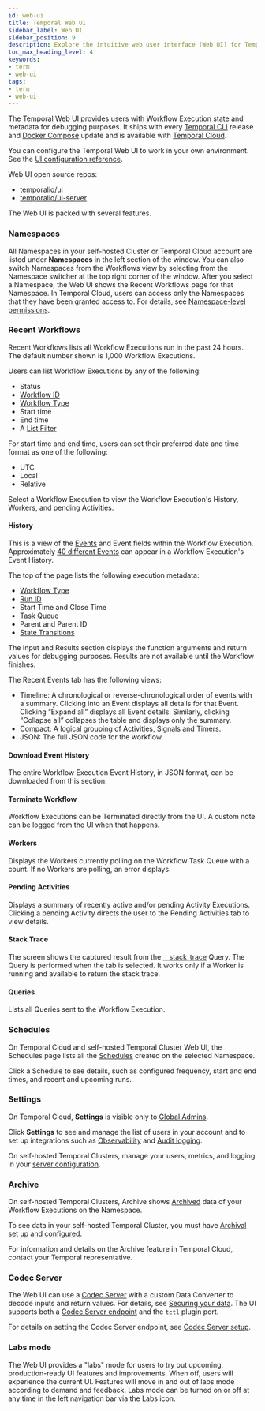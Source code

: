 ```yaml
---
id: web-ui
title: Temporal Web UI
sidebar_label: Web UI
sidebar_position: 9
description: Explore the intuitive web user interface (Web UI) for Temporal. Seamlessly monitor and manage your Namespaces, Workflows, Schedules, and other settings.
toc_max_heading_level: 4
keywords:
- term
- web-ui
tags:
- term
- web-ui
---
```


<!-- THIS FILE IS GENERATED. DO NOT EDIT THIS FILE DIRECTLY -->

The Temporal Web UI provides users with Workflow Execution state and metadata for debugging purposes.
It ships with every [Temporal CLI](/cli#) release and [Docker Compose](https://github.com/temporalio/docker-compose) update and is available with [Temporal Cloud](/cloud).

You can configure the Temporal Web UI to work in your own environment.
See the [UI configuration reference](/references/web-ui-configuration#).

Web UI open source repos:

- [temporalio/ui](https://github.com/temporalio/ui)
- [temporalio/ui-server](https://github.com/temporalio/ui-server)

The Web UI is packed with several features.

### Namespaces

All Namespaces in your self-hosted Cluster or Temporal Cloud account are listed under **Namespaces** in the left section of the window.
You can also switch Namespaces from the Workflows view by selecting from the Namespace switcher at the top right corner of the window.
After you select a Namespace, the Web UI shows the Recent Workflows page for that Namespace.
In Temporal Cloud, users can access only the Namespaces that they have been granted access to.
For details, see [Namespace-level permissions](/cloud/#namespace-level-permissions).

### Recent Workflows

Recent Workflows lists all Workflow Executions run in the past 24 hours.
The default number shown is 1,000 Workflow Executions.

Users can list Workflow Executions by any of the following:

- Status
- [Workflow ID](/workflows#workflow-id)
- [Workflow Type](/workflows#workflow-type)
- Start time
- End time
- A [List Filter](/visibility#list-filter)

For start time and end time, users can set their preferred date and time format as one of the following:

- UTC
- Local
- Relative

Select a Workflow Execution to view the Workflow Execution's History, Workers, and pending Activities.

#### History

This is a view of the [Events](/workflows#event) and Event fields within the Workflow Execution.
Approximately [40 different Events](/references/events#) can appear in a Workflow Execution's Event History.

The top of the page lists the following execution metadata:

- [Workflow Type](/workflows#workflow-type)
- [Run ID](/workflows#run-id)
- Start Time and Close Time
- [Task Queue](/workers#task-queue)
- Parent and Parent ID
- [State Transitions](/workflows#state-transition)

The Input and Results section displays the function arguments and return values for debugging purposes.
Results are not available until the Workflow finishes.

The Recent Events tab has the following views:

- Timeline: A chronological or reverse-chronological order of events with a summary.
  Clicking into an Event displays all details for that Event.
  Clicking “Expand all” displays all Event details.
  Similarly, clicking “Collapse all” collapses the table and displays only the summary.
- Compact: A logical grouping of Activities, Signals and Timers.
- JSON: The full JSON code for the workflow.

#### Download Event History

The entire Workflow Execution Event History, in JSON format, can be downloaded from this section.

#### Terminate Workflow

Workflow Executions can be Terminated directly from the UI.
A custom note can be logged from the UI when that happens.

#### Workers

Displays the Workers currently polling on the Workflow Task Queue with a count.
If no Workers are polling, an error displays.

#### Pending Activities

Displays a summary of recently active and/or pending Activity Executions.
Clicking a pending Activity directs the user to the Pending Activities tab to view details.

#### Stack Trace

The screen shows the captured result from the [\_\_stack_trace](/workflows#stack-trace-query) Query.
The Query is performed when the tab is selected.
It works only if a Worker is running and available to return the stack trace.

#### Queries

Lists all Queries sent to the Workflow Execution.

### Schedules

On Temporal Cloud and self-hosted Temporal Cluster Web UI, the Schedules page lists all the [Schedules](/workflows#schedule) created on the selected Namespace.

Click a Schedule to see details, such as configured frequency, start and end times, and recent and upcoming runs.

### Settings

On Temporal Cloud, **Settings** is visible only to [Global Admins](/cloud/#account-level-roles).

Click **Settings** to see and manage the list of users in your account and to set up integrations such as [Observability](/cloud/metrics#configure-a-metrics-endpoint-using-temporal-cloud-ui) and [Audit logging](/cloud/audit-logging).

On self-hosted Temporal Clusters, manage your users, metrics, and logging in your [server configuration](/references/configuration#).

<!--
AB: Commenting because this is redundant now? Also this needs to be updated for self-hosted clusters.
Displays the following information:

- Description of the Namespace.
- Owner: Namespace owner.
- Global?: Whether the Namespace is a Global Namespace
- Retention Period: Namespace Retention Period
- History Archival: Whether History Archival is enabled
- Visibility Archival: Whether Visibility Archival is enabled
- Failover Version: Namespace Failover Version
- Clusters: Cluster information -->

### Archive

On self-hosted Temporal Clusters, Archive shows [Archived](/clusters#archival) data of your Workflow Executions on the Namespace.

To see data in your self-hosted Temporal Cluster, you must have [Archival set up and configured](/self-hosted-guide/archival#).

For information and details on the Archive feature in Temporal Cloud, contact your Temporal representative.

### Codec Server

The Web UI can use a [Codec Server](/dataconversion#codec-server) with a custom Data Converter to decode inputs and return values.
For details, see [Securing your data](/self-hosted-guide/data-encryption#).
The UI supports both a [Codec Server endpoint](/self-hosted-guide/data-encryption#web-ui) and the `tctl` plugin port.

For details on setting the Codec Server endpoint, see [Codec Server setup](/self-hosted-guide/data-encryption#codec-server-setup).

### Labs mode

The Web UI provides a "labs" mode for users to try out upcoming, production-ready UI features and improvements.
When off, users will experience the current UI.
Features will move in and out of labs mode according to demand and feedback.
Labs mode can be turned on or off at any time in the left navigation bar via the Labs icon.

